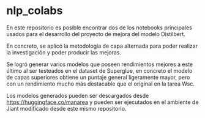 # nlp_colabs

En este repositorio es posible encontrar dos de los notebooks principales usados para el desarrollo del proyecto de mejora del modelo Distilbert.

En concreto, se aplicó la metodología de capa alternada para poder realizar la investigación y poder producir las mejoras.

Se logró generar varios modelos que poseen rendimientos mejores a este último al ser testeados en el dataset de Superglue, en concreto el modelo de capas superiores obtiene un puntaje general ligeramente mayor, pero con un rendimiento mucho más destacable que el original en la tarea Wsc.

Los modelos generados pueden ser descargados desde https://huggingface.co/manarea y pueden ser ejecutados en el ambiente de Jiant modificado desde este mismo repositorio.

